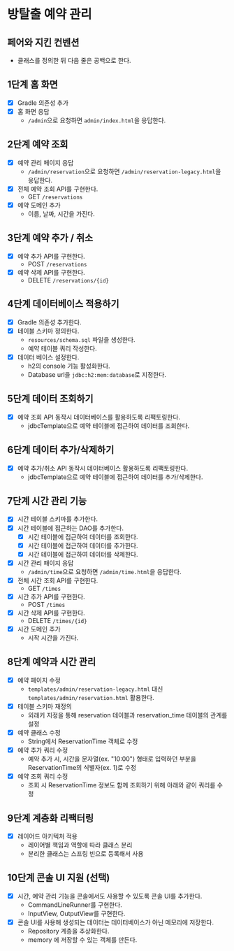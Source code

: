 # 방탈출 예약 관리

## 페어와 지킨 컨벤션

- 클래스를 정의한 뒤 다음 줄은 공백으로 한다.

## 1단계 홈 화면

- [x] Gradle 의존성 추가
- [x] 홈 화면 응답
    - `/admin`으로 요청하면 `admin/index.html`을 응답한다.

## 2단계 예약 조회

- [x] 예약 관리 페이지 응답
    - `/admin/reservation`으로 요청하면 `/admin/reservation-legacy.html`을 응답한다.
- [x] 전체 예약 조회 API를 구현한다.
    - GET `/reservations`
- [x] 예약 도메인 추가
    - 이름, 날짜, 시간을 가진다.

## 3단계 예약 추가 / 취소

- [x] 예약 추가 API를 구현한다.
    - POST `/reservations`
- [x] 예약 삭제 API를 구현한다.
    - DELETE `/reservations/{id}`

## 4단계 데이터베이스 적용하기

- [x] Gradle 의존성 추가한다.
- [x] 테이블 스키마 정의한다.
  - `resources/schema.sql` 파일을 생성한다.
  - 예약 테이블 쿼리 작성한다.
- [x] 데이터 베이스 설정한다.
  - h2의 console 기능 활성화한다.
  - Database url을 `jdbc:h2:mem:database`로 지정한다.

## 5단계 데이터 조회하기

- [x] 예약 조회 API 동작시 데이터베이스를 활용하도록 리팩토링한다.
  - jdbcTemplate으로 예약 테이블에 접근하여 데이터를 조회한다.

## 6단계 데이터 추가/삭제하기

- [x] 예약 추가/취소 API 동작시 데이터베이스 활용하도록 리팩토링한다.
  - jdbcTemplate으로 예약 테이블에 접근하여 데이터를 추가/삭제한다.

## 7단계 시간 관리 기능

- [x] 시간 테이블 스키마를 추가한다.
- [x] 시간 테이블에 접근하는 DAO를 추가한다.
  - [x] 시간 테이블에 접근하여 데이터를 조회한다.
  - [x] 시간 테이블에 접근하여 데이터를 추가한다.
  - [x] 시간 테이블에 접근하여 데이터를 삭제한다.
- [x] 시간 관리 패이지 응답
  - `/admin/time`으로 요청하면 `/admin/time.html`을 응답한다.
- [x] 전체 시간 조회 API를 구현한다.
  - GET `/times`
- [x] 시간 추가 API를 구현한다.
  - POST `/times`
- [x] 시간 삭제 API를 구현한다.
  - DELETE `/times/{id}`
- [x] 시간 도메인 추가
  - 시작 시간을 가진다.

## 8단계 예약과 시간 관리

- [x] 예약 페이지 수정
  - `templates/admin/reservation-legacy.html` 대신 `templates/admin/reservation.html` 활용한다.
- [x] 테이블 스키마 재정의
  - 외래키 지정을 통해 reservation 테이블과 reservation_time 테이블의 관계를 설정
- [x] 예약 클래스 수정
  - String에서 ReservationTime 객체로 수정
- [x] 예약 추가 쿼리 수정
  - 예약 추가 시, 시간을 문자열(ex. "10:00") 형태로 입력하던 부분을 ReservationTime의 식별자(ex. 1)로 수정
- [x] 예약 조회 쿼리 수정
  - 조회 시 ReservationTime 정보도 함께 조회하기 위해 아래와 같이 쿼리를 수정

## 9단계 계층화 리팩터링

- [x] 레이어드 아키텍처 적용
  - 레이어별 책임과 역할에 따라 클래스 분리
  - 분리한 클래스는 스프링 빈으로 등록해서 사용

## 10단계 콘솔 UI 지원 (선택)

- [x] 시간, 예약 관리 기능을 콘솔에서도 사용할 수 있도록 콘솔 UI를 추가한다.
  - CommandLineRunner를 구현한다.
  - InputView, OutputView를 구현한다.
- [x] 콘솔 UI를 사용해 생성되는 데이터는 데이터베이스가 아닌 메모리에 저장한다.
  - Repository 계층을 추상화한다.
  - memory 에 저장할 수 있는 객체를 만든다.
